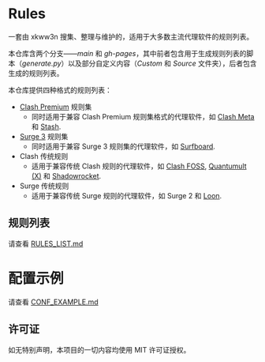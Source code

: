 # Rules
一套由 xkww3n 搜集、整理与维护的，适用于大多数主流代理软件的规则列表。

本仓库含两个分支——*main* 和 *gh-pages*，其中前者包含用于生成规则列表的脚本（*generate.py*）以及部分自定义内容（*Custom* 和 *Source* 文件夹），后者包含生成的规则列表。

本仓库提供四种格式的规则列表：
- [Clash Premium](https://github.com/Dreamacro/clash/wiki/Clash-Premium-Features) 规则集
  - 同时适用于兼容 Clash Premium 规则集格式的代理软件，如 [Clash Meta](https://github.com/MetaCubeX/Clash.Meta/) 和 [Stash](https://stash.ws/).
- [Surge 3](https://nssurge.com/) 规则集
  - 同时适用于兼容 Surge 3 规则集的代理软件，如 [Surfboard](https://getsurfboard.com/).
- Clash 传统规则
  - 适用于兼容传统 Clash 规则的代理软件，如 [Clash FOSS](https://github.com/Dreamacro/clash), [Quantumult](https://quantumult.app/) [(X)](https://quantumult.app/x/) 和 [Shadowrocket](https://apps.apple.com/us/app/shadowrocket/id932747118).
- Surge 传统规则
  - 适用于兼容传统 Surge 规则的代理软件，如 Surge 2 和 [Loon](https://www.nsloon.com/).

## 规则列表
请查看 [RULES_LIST.md](./RULES_LIST.md)

# 配置示例
请查看 [CONF_EXAMPLE.md](./CONF_EXAMPLE.md)

## 许可证
如无特别声明，本项目的一切内容均使用 MIT 许可证授权。
